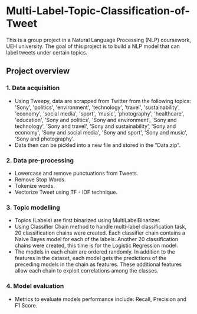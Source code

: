 # Multi-Label-Topic-Classification-of-Tweet
This is a group project in a Natural Language Processing (NLP) coursework, UEH university. The goal of this project is to build a NLP model that can label tweets under certain topics.
## Project overview
### 1. Data acquisition
- Using Tweepy, data are scrapped from Twitter from the following topics: 'Sony', 'politics', 'environment', 'technology', 'travel', 'sustainability', 'economy', 'social media', 'sport', 'music', 'photography', 'healthcare', 'education', 'Sony and politics', 'Sony and environment', 'Sony and technology', 'Sony and travel', 'Sony and sustainability', 'Sony and economy', 'Sony and social media', 'Sony and sport', 'Sony and music', 'Sony and photography'.
- Data then can be pickled into a new file and stored in the "Data.zip".
### 2. Data pre-processing
- Lowercase and remove punctuations from Tweets.
- Remove Stop Words.
- Tokenize words.
- Vectorize Tweet using TF - IDF technique.
### 3. Topic modelling
- Topics (Labels) are first binarized using MultiLabelBinarizer.
- Using Classifier Chain method to handle multi-label classification task, 20 classification chains were created. Each classifier chain contains a Naive Bayes model for each of the labels. Another 20 classification chains were created, this time is for the Logistic Regression model.
- The models in each chain are ordered randomly. In addition to the features in the dataset, each model gets the predictions of the preceding models in the chain as features. These additional features allow each chain to exploit correlations among the classes.
### 4. Model evaluation
- Metrics to evaluate models performance include: Recall, Precision and F1 Score.
